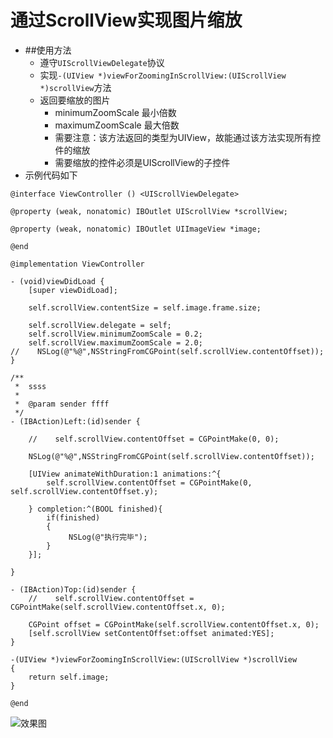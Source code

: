 # 通过ScrollView实现图片缩放


- ##使用方法
  - 遵守`UIScrollViewDelegate`协议
  - 实现`-(UIView *)viewForZoomingInScrollView:(UIScrollView *)scrollView`方法
  - 返回要缩放的图片
    - minimumZoomScale 最小倍数
    - maximumZoomScale 最大倍数
    - 需要注意：该方法返回的类型为UIView，故能通过该方法实现所有控件的缩放
    - 需要缩放的控件必须是UIScrollView的子控件
 - 示例代码如下

```objc
@interface ViewController () <UIScrollViewDelegate>

@property (weak, nonatomic) IBOutlet UIScrollView *scrollView;

@property (weak, nonatomic) IBOutlet UIImageView *image;

@end

@implementation ViewController

- (void)viewDidLoad {
    [super viewDidLoad];
    
    self.scrollView.contentSize = self.image.frame.size;
    
    self.scrollView.delegate = self;
    self.scrollView.minimumZoomScale = 0.2;
    self.scrollView.maximumZoomScale = 2.0;
//    NSLog(@"%@",NSStringFromCGPoint(self.scrollView.contentOffset));
}

/**
 *  ssss
 *
 *  @param sender ffff
 */
- (IBAction)Left:(id)sender {
    
    //    self.scrollView.contentOffset = CGPointMake(0, 0);
    
    NSLog(@"%@",NSStringFromCGPoint(self.scrollView.contentOffset));
    
    [UIView animateWithDuration:1 animations:^{
        self.scrollView.contentOffset = CGPointMake(0, self.scrollView.contentOffset.y);

    } completion:^(BOOL finished){
        if(finished)
        {
             NSLog(@"执行完毕");
        }
    }];
    
}

- (IBAction)Top:(id)sender {
    //    self.scrollView.contentOffset = CGPointMake(self.scrollView.contentOffset.x, 0);

    CGPoint offset = CGPointMake(self.scrollView.contentOffset.x, 0);
    [self.scrollView setContentOffset:offset animated:YES];
}

-(UIView *)viewForZoomingInScrollView:(UIScrollView *)scrollView
{
    return self.image;
}

@end
```

![效果图](http://7xrpl5.com1.z0.glb.clouddn.com/16-3-26/96472339.jpg )